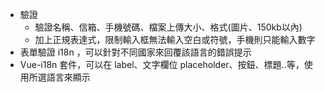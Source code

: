 - 驗證
    - 驗證名稱、信箱、手機號碼、檔案上傳大小、格式(圖片、150kb以內)
    - 加上正規表達式，限制輸入框無法輸入空白或符號，手機則只能輸入數字
- 表單驗證 i18n ，可以針對不同國家來回覆該語言的錯誤提示
- Vue-i18n 套件，可以在 label、文字欄位 placeholder、按鈕、標題..等，使用所選語言來顯示